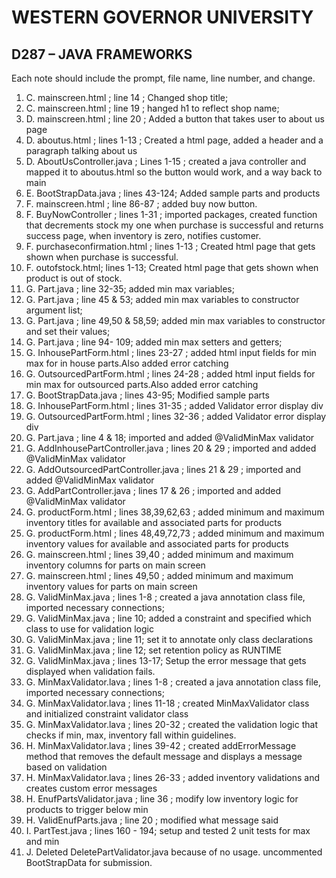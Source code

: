 
# WESTERN GOVERNOR UNIVERSITY 
## D287 – JAVA FRAMEWORKS

Each note should include the prompt, file name, line number, and change.

1. C. mainscreen.html ; line 14 ;  Changed shop title;
2. C. mainscreen.html ; line 19 ;  hanged h1 to reflect shop name;
3. D. mainscreen.html ; line 20 ;  Added a button that takes user to about us page
4. D. aboutus.html ; lines 1-13 ;  Created a html page, added a header and a paragraph talking about us
5. D. AboutUsController.java ; Lines 1-15 ; created a java controller and mapped it to aboutus.html so the button would work, and a way back to main
6. E. BootStrapData.java ; lines 43-124; Added sample parts and products
7. F. mainscreen.html ; line 86-87 ; added buy now button.
8. F. BuyNowController ; lines 1-31 ; imported packages, created function that decrements stock my one when purchase is successful and returns success page, when inventory is zero, notifies customer.
9. F. purchaseconfirmation.html ; lines 1-13 ; Created html page that gets shown when purchase is successful.
10. F. outofstock.html; lines 1-13; Created html page that gets shown when product is out of stock.
11. G. Part.java ; line 32-35; added min max variables;
12. G. Part.java ; line 45 & 53; added min max variables to constructor argument list;
13. G. Part.java ; line 49,50 & 58,59; added min max variables to constructor and set their values; 
14. G. Part.java ; line 94- 109; added min max setters and getters;
15. G. InhousePartForm.html ; lines 23-27 ; added html input fields for min max for in house parts.Also added error catching 
16. G. OutsourcedPartForm.html ; lines 24-28 ; added html input fields for min max for outsourced parts.Also added error catching
17. G. BootStrapData.java ; lines 43-95; Modified sample parts 
18. G. InhousePartForm.html ; lines 31-35 ; added Validator error display div
19. G. OutsourcedPartForm.html ; lines 32-36 ; added Validator error display div
20. G. Part.java ; line 4 & 18; imported and added @ValidMinMax validator
21. G. AddInhousePartController.java ; lines 20 & 29 ; imported and added @ValidMinMax validator
22. G. AddOutsourcedPartController.java ; lines 21 & 29 ; imported and added @ValidMinMax validator
23. G. AddPartController.java ; lines 17 & 26 ; imported and added @ValidMinMax validator
24. G. productForm.html ; lines 38,39,62,63 ; added minimum and maximum inventory titles for available and associated parts for products
25. G. productForm.html ; lines 48,49,72,73 ; added minimum and maximum inventory values for available and associated parts for products
26. G. mainscreen.html ; lines 39,40 ; added minimum and maximum inventory columns for parts on main screen
27. G. mainscreen.html ; lines 49,50 ; added minimum and maximum inventory values for parts on main screen
28. G. ValidMinMax.java ; lines 1-8 ; created a java annotation class file, imported necessary connections;
29. G. ValidMinMax.java ; line 10; added a constraint and specified which class to use for validation logic
30. G. ValidMinMax.java ; line 11;  set it to annotate only class declarations
31. G. ValidMinMax.java ; line 12; set retention policy as RUNTIME
32. G. ValidMinMax.java ; lines 13-17;  Setup the error message that gets displayed when validation fails.
33. G. MinMaxValidator.lava ; lines 1-8 ; created a java annotation class file, imported necessary connections;
34. G. MinMaxValidator.lava ; lines 11-18 ; created MinMaxValidator class and initialized constraint validator class
35. G. MinMaxValidator.lava ; lines 20-32 ; created the validation logic that checks if min, max, inventory fall within guidelines.
36. H. MinMaxValidator.lava ; lines 39-42 ; created addErrorMessage method that removes the default message and displays a message based on validation
37. H. MinMaxValidator.lava ; lines 26-33 ; added inventory validations and creates custom error messages
38. H. EnufPartsValidator.java ; line 36 ; modify low inventory logic for products to trigger below min
39. H. ValidEnufParts.java ; line 20 ; modified what message said
40. I. PartTest.java ; lines 160 - 194; setup and tested 2 unit tests for max and min
41. J. Deleted DeletePartValidator.java because of no usage. uncommented BootStrapData for submission.
